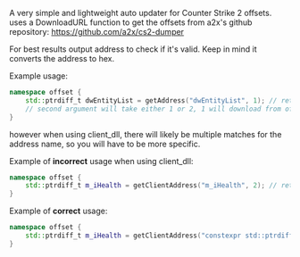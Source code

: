 A very simple and lightweight auto updater for Counter Strike 2 offsets. uses a DownloadURL function to get the offsets from a2x's github repository: https://github.com/a2x/cs2-dumper

For best results output address to check if it's valid. Keep in mind it converts the address to hex.

Example usage:

~~~cpp
namespace offset {
	std::ptrdiff_t dwEntityList = getAddress("dwEntityList", 1); // returns correct address because there is only one result for "dwEntityList"
	// second argument will take either 1 or 2, 1 will download from offsets.hpp, 2 will download from client_dll.hpp
}
~~~
however when using client_dll, there will likely be multiple matches for the address name, so you will have to be more specific.

Example of **incorrect** usage when using client_dll:
~~~cpp
namespace offset {
	std::ptrdiff_t m_iHealth = getClientAddress("m_iHealth", 2); // returns 0
}
~~~
Example of **correct** usage:
~~~cpp
namespace offset {
	std::ptrdiff_t m_iHealth = getClientAddress("constexpr std::ptrdiff_t m_iHealth = ", 2); // returns correct address
}
~~~
